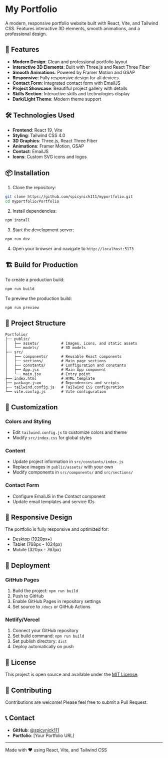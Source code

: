 # My Portfolio

A modern, responsive portfolio website built with React, Vite, and Tailwind CSS. Features interactive 3D elements, smooth animations, and a professional design.

## 🚀 Features

- **Modern Design**: Clean and professional portfolio layout
- **Interactive 3D Elements**: Built with Three.js and React Three Fiber
- **Smooth Animations**: Powered by Framer Motion and GSAP
- **Responsive**: Fully responsive design for all devices
- **Contact Form**: Integrated contact form with EmailJS
- **Project Showcase**: Beautiful project gallery with details
- **Skills Section**: Interactive skills and technologies display
- **Dark/Light Theme**: Modern theme support

## 🛠️ Technologies Used

- **Frontend**: React 19, Vite
- **Styling**: Tailwind CSS 4.0
- **3D Graphics**: Three.js, React Three Fiber
- **Animations**: Framer Motion, GSAP
- **Contact**: EmailJS
- **Icons**: Custom SVG icons and logos

## 📦 Installation

1. Clone the repository:
```bash
git clone https://github.com/spicynick111/myportfolio.git
cd myportfolio/Portfolio
```

2. Install dependencies:
```bash
npm install
```

3. Start the development server:
```bash
npm run dev
```

4. Open your browser and navigate to `http://localhost:5173`

## 🏗️ Build for Production

To create a production build:

```bash
npm run build
```

To preview the production build:

```bash
npm run preview
```

## 📁 Project Structure

```
Portfolio/
├── public/
│   ├── assets/          # Images, icons, and static assets
│   └── models/          # 3D models
├── src/
│   ├── components/      # Reusable React components
│   ├── sections/        # Main page sections
│   ├── constants/       # Configuration and constants
│   ├── App.jsx          # Main App component
│   └── main.jsx         # Entry point
├── index.html           # HTML template
├── package.json         # Dependencies and scripts
├── tailwind.config.js   # Tailwind CSS configuration
└── vite.config.js       # Vite configuration
```

## 🎨 Customization

### Colors and Styling
- Edit `tailwind.config.js` to customize colors and theme
- Modify `src/index.css` for global styles

### Content
- Update project information in `src/constants/index.js`
- Replace images in `public/assets/` with your own
- Modify components in `src/components/` and `src/sections/`

### Contact Form
- Configure EmailJS in the Contact component
- Update email templates and service IDs

## 📱 Responsive Design

The portfolio is fully responsive and optimized for:
- Desktop (1920px+)
- Tablet (768px - 1024px)
- Mobile (320px - 767px)

## 🚀 Deployment

### GitHub Pages
1. Build the project: `npm run build`
2. Push to GitHub
3. Enable GitHub Pages in repository settings
4. Set source to `/docs` or GitHub Actions

### Netlify/Vercel
1. Connect your GitHub repository
2. Set build command: `npm run build`
3. Set publish directory: `dist`
4. Deploy automatically on push

## 📄 License

This project is open source and available under the [MIT License](LICENSE).

## 🤝 Contributing

Contributions are welcome! Please feel free to submit a Pull Request.

## 📞 Contact

- **GitHub**: [@spicynick111](https://github.com/spicynick111)
- **Portfolio**: [Your Portfolio URL]

---

Made with ❤️ using React, Vite, and Tailwind CSS 